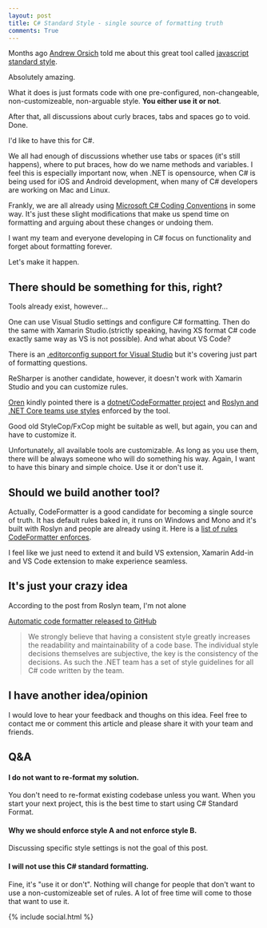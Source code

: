 ```yaml
---
layout: post
title: C# Standard Style - single source of formatting truth
comments: True
---
```


Months ago [Andrew Orsich](https://www.paralect.com/team) told me about this great tool called [javascript standard style](http://standardjs.com/).

Absolutely amazing. 

What it does is just formats code with one pre-configured, non-changeable, non-customizeable, non-arguable style. **You either use it or not**.

After that, all discussions about curly braces, tabs and spaces go to void. Done.

I'd like to have this for C#. 

<!--more-->

We all had enough of discussions whether use tabs or spaces (it's still happens), where to put braces, how do we name methods and variables. I feel this is especially important now, when .NET is opensource, when C# is being used for iOS and Android development, when many of C# developers are working on Mac and Linux. 

Frankly, we are all already using [Microsoft C# Coding Conventions](https://msdn.microsoft.com/en-us/library/ff926074.aspx) in some way. It's just these slight modifications that make us spend time on formatting and arguing about these changes or undoing them.

I want my team and everyone developing in C# focus on functionality and forget about formatting forever. 

Let's make it happen.


## There should be something for this, right?

Tools already exist, however...

One can use Visual Studio settings and configure C# formatting. Then do the same with Xamarin Studio.(strictly speaking, having XS format C# code exactly same way as VS is not possible). 
And what about VS Code?

There is an [.editorconfig support for Visual Studio](https://github.com/editorconfig/editorconfig-vscode) but it's covering just part of formatting questions. 

ReSharper is another candidate, however, it doesn't work with Xamarin Studio and you can customize rules.

[Oren](https://twitter.com/onovotny) kindly pointed there is a [dotnet/CodeFormatter project](https://github.com/dotnet/codeformatter) and [Roslyn and .NET Core teams use styles](https://github.com/dotnet/corefx/blob/master/Documentation/project-docs/contributing.md) enforced by the tool.

Good old StyleCop/FxCop might be suitable as well, but again, you can and have to customize it. 

Unfortunately, all available tools are customizable. As long as you use them, there will be always someone who will do something his way.  Again, I want to have this binary and simple choice. Use it or don't use it. 

## Should we build another tool?

Actually, CodeFormatter is a good candidate for becoming a single source of truth. It has default rules baked in, it runs on Windows and Mono and it's built with Roslyn and people are already using it. Here is a [list of rules CodeFormatter enforces](https://github.com/dotnet/corefx/blob/master/Documentation/coding-guidelines/coding-style.md).

I feel like we just need to extend it and build VS extension, Xamarin Add-in and VS Code extension to make experience seamless.

## It's just your crazy idea

According to the post from Roslyn team, I'm not alone

[Automatic code formatter released to GitHub](https://blogs.msdn.microsoft.com/dotnet/2015/02/09/automatic-code-formatter-released-to-github/)

> We strongly believe that having a consistent style greatly increases the readability and maintainability of a code base. The individual style decisions themselves are subjective, the key is the consistency of the decisions. As such the .NET team has a set of style guidelines for all C# code written by the team.



## I have another idea/opinion

I would love to hear your feedback and thoughs on this idea. Feel free to contact me or comment this article and please share it with your team and friends.


## Q&A

#### I do not want to re-format my solution.
You don't need to re-format existing codebase unless you want. When you start your next project, this is the best time to start using C# Standard Format. 

#### Why we should enforce style A and not enforce style B.

Discussing specific style settings is not the goal of this post. 

#### I will not use this C# standard formatting. 

Fine, it's "use it or don't". Nothing will change for people that don't want to use a non-customizeable set of rules. A lot of free time will come to those that want to use it.

{% include social.html %}
